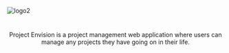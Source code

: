 ![logo2](https://user-images.githubusercontent.com/60981244/143904582-b7bf1297-7bb4-470f-9577-8afdb3208d0f.png)

#
<p align="center">
  Project Envision is a project management web application where users can manage any projects they have going on in their life.
</p>
